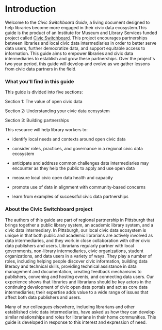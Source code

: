 # Introduction

Welcome to the _Civic Switchboard Guide_, a living document designed to help libraries become more engaged in their civic data ecosystem.This guide is the product of an Institute for Museum and Library Services funded project called [Civic Switchboard](https://civic-switchboard.github.io/). This project encourages partnerships between libraries and local civic data intermediaries in order to better serve data users, further democratize data, and support equitable access to information. This guide aims to empower libraries and civic data intermediaries to establish and grow these partnerships. Over the project's two year period, this guide will develop and evolve as we gather lessons from civic data partners in the field.

### What you'll find in this guide

This guide is divided into five sections:

Section 1: The value of open civic data 

Section 2: Understanding your civic data ecosystem

Section 3: Building partnerships

 



This resource will help library workers to:

* identify local needs and contexts around open civic data

* consider roles, practices, and governance in a regional civic data ecosystem

* anticipate and address common challenges data intermediaries may encounter as they help the public to apply and use open data

* measure local civic open data health and capacity

* promote use of data in alignment with community-based concerns

* learn from examples of successful civic data partnerships

### About the Civic Switchboard project

The authors of this guide are part of regional partnership in Pittsburgh that brings together a public library system, an academic library system, and a civic data intermediary. In Pittsburgh, our local civic data ecosystem is unique in that both public and academic librarians are actively involved as data intermediaries, and they work in close collaboration with other civic data publishers and users. Librarians regularly partner with local governments, non-library intermediaries, civic organizations, student organizations, and data users in a variety of ways. They play a number of roles, including helping people discover civic information, building data literacy and technical skills, providing technical assistance in data management and documentation, creating feedback mechanisms to publishers, convening and hosting events, and connecting data users. Our experience shows that libraries and librarians should be key actors in the continuing development of civic open data portals and act as core data intermediaries; their expertise adds value to a wide range of issues that affect both data publishers and users.

Many of our colleagues elsewhere, including librarians and other established civic data intermediaries, have asked us how they can develop similar relationships and roles for librarians in their home communities. This guide is developed in response to this interest and expression of need.



